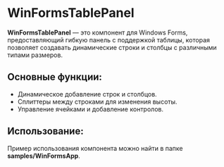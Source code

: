 ﻿# WinFormsTablePanel

**WinFormsTablePanel** — это компонент для Windows Forms, предоставляющий гибкую панель с поддержкой таблицы, которая позволяет создавать динамические строки и столбцы с различными типами размеров.

## Основные функции:
- Динамическое добавление строк и столбцов.
- Сплиттеры между строками для изменения высоты.
- Управление ячейками и добавление контролов.

## Использование:
Пример использования компонента можно найти в папке **samples/WinFormsApp**.
